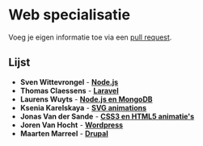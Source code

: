 # Web specialisatie

Voeg je eigen informatie toe via een [pull request](https://help.github.com/articles/using-pull-requests).

## Lijst
- **Sven Wittevrongel** - [**Node.js**](https://github.com/CupOfTea696/Node.Specialisatie)
- **Thomas Claessens** - [**Laravel**](https://github.com/DeClaessens/Laravel_WebSpecialisatie)
- **Laurens Wuyts** - [**Node.js en MongoDB**](https://github.com/laurenswuyts/webspecialisatie)
- **Ksenia Karelskaya** - [**SVG animations**](https://github.com/eZ0/SVG_animations)
- **Jonas Van der Sande** - [**CSS3 en HTML5 animatie's**](https://github.com/maxjonas13/webSpecialisatie)
- **Joren Van Hocht** - [**Wordpress**](https://github.com/jorenvh/webspecialisatie)
- **Maarten Marreel** - [**Drupal**](https://github.com/MrMM1989/webspecialisatie)
